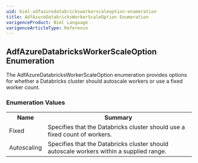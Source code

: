```yaml
---
uid: biml-adfazuredatabricksworkerscaleoption-enumeration
title: AdfAzureDatabricksWorkerScaleOption Enumeration
varigenceProduct: Biml Language
varigenceArticleType: Reference
---
```


## AdfAzureDatabricksWorkerScaleOption Enumeration<div class="LanguageSummary"><div class ="SummaryItem">The AdfAzureDatabricksWorkerScaleOption enumeration provides options for whether a Databricks cluster should autoscale workers or use a fixed worker count.</div></div><div class="EnumValueGroup">### Enumeration Values<table id="EnumValue" class="MemberList"><tbody><tr><th class="MemberNameColumnHeader">Name</th><th class="MemberSummaryColumnHeader">Summary</th></tr><tr class="cd0"><td class="MemberName">Fixed</td><td class="MemberSummary"><div class ="SummaryItem">Specifies that the Databricks cluster should use a fixed count of workers.</div></td></tr><tr class="cd1"><td class="MemberName">Autoscaling</td><td class="MemberSummary"><div class ="SummaryItem">Specifies that the Databricks cluster should autoscale workers within a supplied range.</div></td></tr></tbody></table></div>
